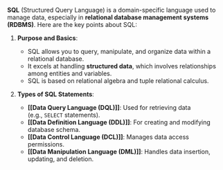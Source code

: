 **SQL** (Structured Query Language) is a domain-specific language used to manage data, especially in **relational database management systems (RDBMS)**. Here are the key points about SQL:

1. **Purpose and Basics**:
    
    - SQL allows you to query, manipulate, and organize data within a relational database.
    - It excels at handling **structured data**, which involves relationships among entities and variables.
    - SQL is based on relational algebra and tuple relational calculus.
2. **Types of SQL Statements**:
    
    - **[[Data Query Language (DQL)]]**: Used for retrieving data (e.g., `SELECT` statements).
    - **[[Data Definition Language (DDL)]]**: For creating and modifying database schema.
    - **[[Data Control Language (DCL)]]**: Manages data access permissions.
    - **[[Data Manipulation Language (DML)]]**: Handles data insertion, updating, and deletion.





